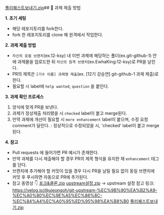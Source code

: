 [풀리퀘스트보내기.zip](https://github.com/user-attachments/files/19332652/default.zip)## 👑 과제 제출 방법

**1. 초기 세팅**

* 해당 레포지토리를 fork한다.
* fork 한 레포지토리를 clone 해 원격에서 작업한다.

**2. 과제 제출 방법**

* `자신의 로컬 브랜치`(ex.12-ksy) 내 이번 과제에 해당하는 폴더(ex.git-github-1) 안에 과제물을 업로드한 뒤 `자신의 원격 브랜치`(ex.EwhaKing:12-ksy)로 PR을 날린다.
* PR의 제목은 `[기수 이름] 과제명 제출`(ex. [12기 강승연] git-github-1 과제 제출)로 한다.
* 필요할 시 label에 `help wanted`, `question` 을 붙인다.


**3. 과제 확인 프로세스**

1. 양식에 맞게 PR을 보낸다.
2. 과제가 정상제출 처리됐을 시 `checked` label이 붙고 merge된다.
3. 만약 과제에 개선이 필요할 시 `more enhancement` label이 붙으며, 수정 요청 comment가 달린다.
   : 정상적으로 수정되었을 시, 'checked' label이 붙고 merge된다.

**4. 참고**

* Pull requests 에 들어가면 PR 예시가 존재한다.
* 만약 과제를 다시 제출해야 할 경우 PR의 제목 형식을 유지한 채 `enhancement` 태그를 단다.
* 브랜치에 추가해야 할 커밋이 있을 경우 다시 PR을 날릴 필요 없이 동일 브랜치에 커밋 후 푸시하면 자동으로 PR에 추가된다.
* 참고 동영상 👇
[포크&클론.zip](https://github.com/user-attachments/files/19332655/default.zip)
[upstream설정.zip](https://github.com/user-attachments/files/19332654/upstream.zip)
-> upstream 설정 참고 링크: https://velog.io/@ujeongoh/git-upstream-%EC%9B%90%EA%B2%A9-%EC%A0%80%EC%9E%A5%EC%86%8C-%EC%84%A4%EC%A0%95%ED%95%98%EA%B8%B0
[풀리퀘스트보내기.zip](https://github.com/user-attachments/files/19332659/default.zip)

